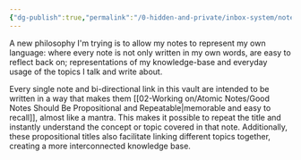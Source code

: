 ```yaml
---
{"dg-publish":true,"permalink":"/0-hidden-and-private/inbox-system/notes-represent-my-language/","title":"notes represent my language","tags":["type/atomic-note"],"noteIcon":"","created":"Saturday, December 23rd 2023, 3:52:36 pm","updated":"2023-12-23T15:59:45.055+01:00"}
---
```



A new philosophy I'm trying is to allow my notes to represent my own language: where every note is not only written in my own words, are easy to reflect back on; representations of my knowledge-base and everyday usage of the topics I talk and write about.

Every single note and bi-directional link in this vault are intended to be written in a way that makes them [[02-Working on/Atomic Notes/Good Notes Should Be Propositional and Repeatable\|memorable and easy to recall]], almost like a mantra. This makes it possible to repeat the title and instantly understand the concept or topic covered in that note. Additionally, these propositional titles also facilitate linking different topics together, creating a more interconnected knowledge base.